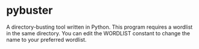 # pybuster
A directory-busting tool written in Python.
This program requires a wordlist in the same directory. You can edit the WORDLIST constant to change the name to your preferred wordlist. 

